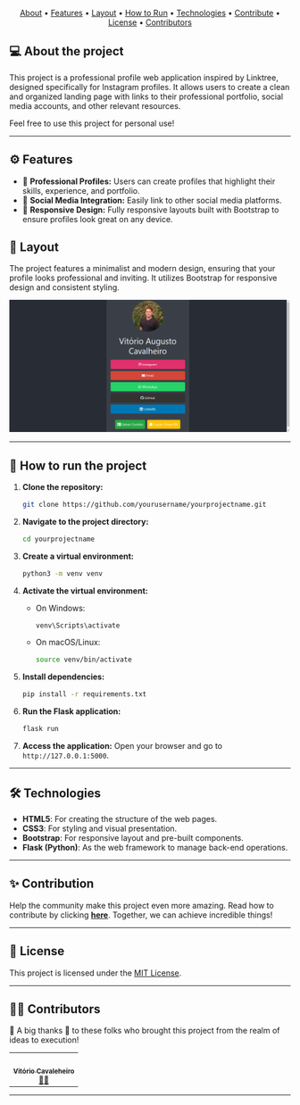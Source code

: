 <p align="center">
 <a href="#-about-the-project">About</a> •
 <a href="#-features">Features</a> •
 <a href="#-layout">Layout</a> • 
 <a href="#-how-to-run-the-project">How to Run</a> • 
 <a href="#-technologies">Technologies</a> • 
 <a href="#-how-to-contribute-to-the-project">Contribute</a> • 
 <a href="#-license">License</a> • 
 <a href="#-contributors">Contributors</a>
</p>

## 💻 About the project

This project is a professional profile web application inspired by Linktree, designed specifically for Instagram profiles. It allows users to create a clean and organized landing page with links to their professional portfolio, social media accounts, and other relevant resources.

Feel free to use this project for personal use!

---

## ⚙️ Features

- 🌟 **Professional Profiles:** Users can create profiles that highlight their skills, experience, and portfolio.
- 🔗 **Social Media Integration:** Easily link to other social media platforms.
- 📱 **Responsive Design:** Fully responsive layouts built with Bootstrap to ensure profiles look great on any device.

## 🎨 Layout

The project features a minimalist and modern design, ensuring that your profile looks professional and inviting. It utilizes Bootstrap for responsive design and consistent styling.

<img src="layouts/pagina.png">

---

## 🚀 How to run the project

1. **Clone the repository:**
   ```bash
   git clone https://github.com/yourusername/yourprojectname.git
   ```

2. **Navigate to the project directory:**
   ```bash
   cd yourprojectname
   ```

3. **Create a virtual environment:**
   ```bash
   python3 -m venv venv
   ```

4. **Activate the virtual environment:**
   - On Windows:
     ```bash
     venv\Scripts\activate
     ```
   - On macOS/Linux:
     ```bash
     source venv/bin/activate
     ```

5. **Install dependencies:**
   ```bash
   pip install -r requirements.txt
   ```

6. **Run the Flask application:**
   ```bash
   flask run
   ```

7. **Access the application:**
   Open your browser and go to `http://127.0.0.1:5000`.

---

## 🛠 Technologies

- **HTML5**: For creating the structure of the web pages.
- **CSS3**: For styling and visual presentation.
- **Bootstrap**: For responsive layout and pre-built components.
- **Flask (Python)**: As the web framework to manage back-end operations.

---

## ✨ Contribution

Help the community make this project even more amazing. Read how to contribute by clicking **[here](https://github.com/yourusername/yourprojectname/blob/main/CONTRIBUTING.md)**. Together, we can achieve incredible things!

---

## 📝 License

This project is licensed under the [MIT License](./LICENSE).

---

## 👨‍💻 Contributors

💜 A big thanks 👏 to these folks who brought this project from the realm of ideas to execution!

<table>
  <tr>
    <td align="center"><a href="https://github.com/oVitorio"><img style="border-radius: 50%;" src="https://avatars.githubusercontent.com/u/88901960?v=4" width="100px;" alt=""/><br /><sub><b>Vitório Cavaleheiro</b></sub></a><br /><a href="https://github.com/oVitorio" title="github-oVitorio">👨‍🚀</a>
    </td> 
  </tr>
</table>

---
